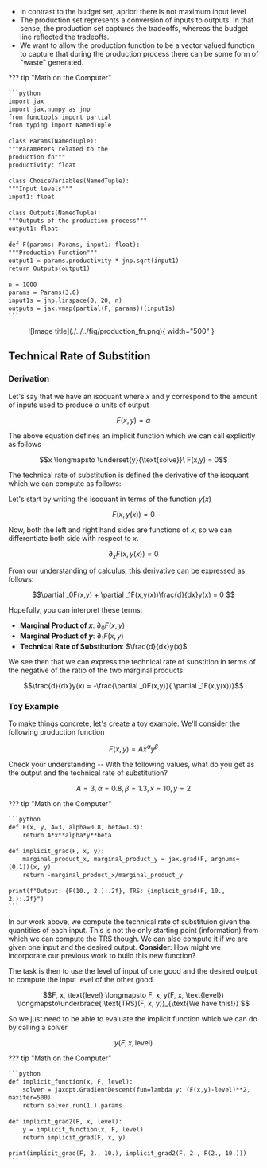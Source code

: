 - In contrast to the budget set, apriori there is not maximum input level 
- The production set represents a conversion of inputs to outputs. In that sense, the production set captures the tradeoffs, whereas the budget line reflected the tradeoffs. 
- We want to allow the production function to be a vector valued function to capture that during the production process there can be some form of "waste" generated.

??? tip "Math on the Computer"

    ```python 
    import jax
    import jax.numpy as jnp 
    from functools import partial 
    from typing import NamedTuple 

    class Params(NamedTuple):
    """Parameters related to the
    production fn"""
    productivity: float 

    class ChoiceVariables(NamedTuple):
    """Input levels"""
    input1: float 

    class Outputs(NamedTuple):
    """Outputs of the production process"""
    output1: float

    def F(params: Params, input1: float): 
    """Production Function"""
    output1 = params.productivity * jnp.sqrt(input1)
    return Outputs(output1)

    n = 1000
    params = Params(3.0)                                               
    input1s = jnp.linspace(0, 20, n)             
    outputs = jax.vmap(partial(F, params))(input1s)     
    ```

<figure markdown>
  ![Image title](./../../fig/production_fn.png){ width="500" }
</figure>

## Technical Rate of Substition


### Derivation

Let's say that we have an isoquant where $x$ and $y$ correspond to the amount of inputs used to produce $\alpha$ units of output

$$F(x, y) = \alpha $$

The above equation defines an implicit function which we can call explicitly as follows

$$x \longmapsto \underset{y}{\text{solve}}\ F(x,y) = 0$$

The technical rate of substitution is defined the derivative of the isoquant which we can compute as follows:

Let's start by writing the isoquant in terms of the function $y(x)$

$$F(x,y(x)) = 0$$

Now, both the left and right hand sides are functions of $x$, so we can differentiate both side
with respect to $x$.

$$\partial _xF(x,y(x)) = 0$$

From our understanding of calculus, this derivative can be expressed as follows:

$$\partial _0F(x,y) + \partial _1F(x,y(x))\frac{d}{dx}y(x) = 0 $$

Hopefully, you can interpret these terms: 

- **Marginal Product of $x$**: $\partial _0F(x,y)$
- **Marginal Product of $y$**: $\partial _1F(x,y)$
- **Technical Rate of Substitution**: $\frac{d}{dx}y(x)$

We see then that we can express the technical rate of substition in terms of the negative of the ratio of the 
two marginal products: 

$$\frac{d}{dx}y(x) = -\frac{\partial _0F(x,y)}{ \partial _1F(x,y(x))}$$

### Toy Example

To make things concrete, let's create a toy example. We'll consider the following production function

$$F(x, y) = Ax^{\alpha}y^{\beta}$$

Check your understanding -- With the following values, what do you get as the output and the technical rate of substitution? 

$$A=3, \alpha=0.8, \beta=1.3, x=10, y=2$$

??? tip "Math on the Computer"

    ```python 
    def F(x, y, A=3, alpha=0.8, beta=1.3):
        return A*x**alpha*y**beta 

    def implicit_grad(F, x, y):
        marginal_product_x, marginal_product_y = jax.grad(F, argnums=(0,1))(x, y)
        return -marginal_product_x/marginal_product_y

    print(f"Output: {F(10., 2.):.2f}, TRS: {implicit_grad(F, 10., 2.):.2f}")
    ```

In our work above, we compute the technical rate of substituion given the quantities of each input. This is not the only starting point (information) from which we can compute the TRS though. We can also compute it if we are given one input and the desired output. **Consider**: How might we incorporate our previous work to build this new function? 

The task is then to use the level of input of one good and the desired output to compute the input level of the other good. 

$$F, x, \text{level} \longmapsto F, x,  y(F, x, \text{level}) \longmapsto\underbrace{ \text{TRS}(F, x, y)}_{\text{We have this!}} $$

So we just need to be able to evaluate the implicit function which we can do by calling a solver

$$y(F, x, \text{level})$$

??? tip "Math on the Computer"

    ```python 
    def implicit_function(x, F, level):
        solver = jaxopt.GradientDescent(fun=lambda y: (F(x,y)-level)**2, maxiter=500)
        return solver.run(1.).params 

    def implicit_grad2(F, x, level):
        y = implicit_function(x, F, level)  
        return implicit_grad(F, x, y)

    print(implicit_grad(F, 2., 10.), implicit_grad2(F, 2., F(2., 10.)))
    ```